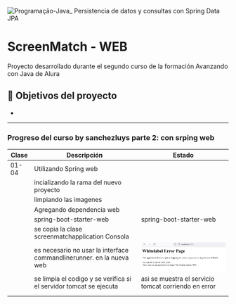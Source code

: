 ![Programação-Java_ Persistencia de datos y consultas con Spring Data JPA](https://github.com/genesysR-dev/2066-java-persitencia-de-datos-y-consultas-con-Spring-JPA/assets/91544872/e0e3a9f8-afc7-4e7b-be83-469351ef2d70)

# ScreenMatch - WEB

Proyecto desarrollado durante el segundo curso de la formación Avanzando con Java de Alura

## 🔨 Objetivos del proyecto

* 

----------------------------------------------------------------

### Progreso del curso by sanchezluys parte 2: con srping web

| Clase | Descripción                                                          | Estado                                               |
|-------|----------------------------------------------------------------------|------------------------------------------------------|
| 01-04 | Utilizando Spring web                                                |                                                      |
|       | incializando la rama del nuevo proyecto                              |                                                      |
|       | limpiando las imagenes                                               |                                                      |
|       | Agregando dependencia web                                            |                                                      |
|       | spring-boot-starter-web                                              |  <artifactId>spring-boot-starter-web</artifactId>                                                    |
|       | se copia la clase screenmatchapplication Consola                     |                                                      |
|       | es necesario no usar la interface commandlinerunner. en la nueva web | ![img.png](img.png)                                  |
|       | se limpia el codigo y se verifica si el servidor tomcat se ejecuta   | asi se muestra el servicio tomcat corriendo en error |
|       |                                                                      |                                                      |
                                                                                                                |       |


